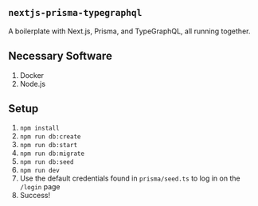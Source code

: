 ## `nextjs-prisma-typegraphql`

A boilerplate with Next.js, Prisma, and TypeGraphQL, all running together.

## Necessary Software
1. Docker
2. Node.js

## Setup

1. `npm install`
2. `npm run db:create`
3. `npm run db:start`
4. `npm run db:migrate`
5. `npm run db:seed`
6. `npm run dev`
7. Use the default credentials found in `prisma/seed.ts` to log in on the `/login` page
8. Success!

